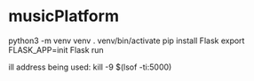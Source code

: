 # musicPlatform

python3 -m venv venv
. venv/bin/activate
pip install Flask
export FLASK_APP=init 
Flask run

ill address being used:
kill -9 $(lsof -ti:5000) 
